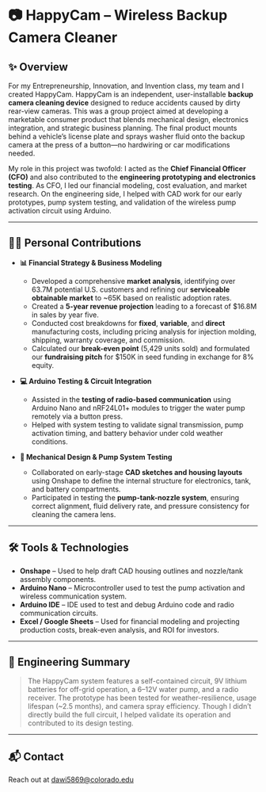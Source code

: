 # 📷 HappyCam – Wireless Backup Camera Cleaner

## ✨ Overview
For my Entrepreneurship, Innovation, and Invention class, my team and I created HappyCam. HappyCam is an independent, user-installable **backup camera cleaning device** designed to reduce accidents caused by dirty rear-view cameras. This was a group project aimed at developing a marketable consumer product that blends mechanical design, electronics integration, and strategic business planning. The final product mounts behind a vehicle’s license plate and sprays washer fluid onto the backup camera at the press of a button—no hardwiring or car modifications needed.

My role in this project was twofold: I acted as the **Chief Financial Officer (CFO)** and also contributed to the **engineering prototyping and electronics testing**. As CFO, I led our financial modeling, cost evaluation, and market research. On the engineering side, I helped with CAD work for our early prototypes, pump system testing, and validation of the wireless pump activation circuit using Arduino.

---

## 👨‍💻 Personal Contributions

- **📊 Financial Strategy & Business Modeling**  
  - Developed a comprehensive **market analysis**, identifying over 63.7M potential U.S. customers and refining our **serviceable obtainable market** to ~65K based on realistic adoption rates.
  - Created a **5-year revenue projection** leading to a forecast of $16.8M in sales by year five.
  - Conducted cost breakdowns for **fixed**, **variable**, and **direct** manufacturing costs, including pricing analysis for injection molding, shipping, warranty coverage, and commission.
  - Calculated our **break-even point** (5,429 units sold) and formulated our **fundraising pitch** for $150K in seed funding in exchange for 8% equity.

- **💻 Arduino Testing & Circuit Integration**  
  - Assisted in the **testing of radio-based communication** using Arduino Nano and nRF24L01+ modules to trigger the water pump remotely via a button press.
  - Helped with system testing to validate signal transmission, pump activation timing, and battery behavior under cold weather conditions.

- **🔧 Mechanical Design & Pump System Testing**  
  - Collaborated on early-stage **CAD sketches and housing layouts** using Onshape to define the internal structure for electronics, tank, and battery compartments.
  - Participated in testing the **pump-tank-nozzle system**, ensuring correct alignment, fluid delivery rate, and pressure consistency for cleaning the camera lens.

---

## 🛠 Tools & Technologies
- **Onshape** – Used to help draft CAD housing outlines and nozzle/tank assembly components.
- **Arduino Nano** – Microcontroller used to test the pump activation and wireless communication system.
- **Arduino IDE** – IDE used to test and debug Arduino code and radio communication circuits.
- **Excel / Google Sheets** – Used for financial modeling and projecting production costs, break-even analysis, and ROI for investors.

---

## 🧠 Engineering Summary
> The HappyCam system features a self-contained circuit, 9V lithium batteries for off-grid operation, a 6–12V water pump, and a radio receiver. The prototype has been tested for weather-resilience, usage lifespan (~2.5 months), and camera spray efficiency. Though I didn’t directly build the full circuit, I helped validate its operation and contributed to its design testing.

---

## 📬 Contact
Reach out at dawi5869@colorado.edu
